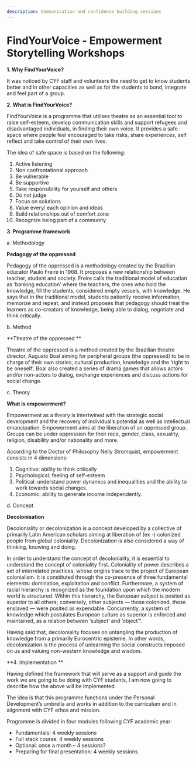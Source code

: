```yaml
---
description: Communication and confidence building sessions
---
```


# FindYourVoice - Empowerment Storytelling Workshops

**1. Why FindYourVoice?**

It was noticed by CYF staff and volunteers the need to get to know students better and in other capacities as well as for the students to bond, integrate and feel part of a group.

**2. What is FindYourVoice?**

FindYourVoice is a programme that utilises theatre as an essential tool to raise self-esteem, develop communication skills and support refugees and disadvantaged individuals, in finding their own voice. It provides a safe space where people feel encouraged to take risks, share experiences, self reflect and take control of their own lives.

The idea of safe space is based on the following:

1. Active listening
2. Non confrontational approach
3. Be vulnerable
4. Be supportive
5. Take responsibility for yourself and others
6. Do not judge
7. Focus on solutions
8. Value every/ each opinion and ideas
9. Build relationships out of comfort zone
10. Recognize being part of a community

**3. Programme framework**

a. Methodology

**Pedagogy of the oppressed**

Pedagogy of the oppressed is a methodology created by the Brazilian educator Paulo Freire in 1968. It proposes a new relationship between teacher, student and society. Freire calls the traditional model of education as ‘banking education’ where the teachers, the ones who hold the knowledge, fill the students, considered empty vessels, with knowledge. He says that in the traditional model, students patiently receive information, memorize and repeat, and instead proposes that pedagogy should treat the learners as co-creators of knowledge, being able to dialog, negotiate and think critically.

b. Method

**Theatre of the oppressed **

Theatre of the oppressed is a method created by the Brazilian theatre director, Augusto Boal aiming for peripheral groups (the oppressed) to be in charge of their own stories, cultural production, knowledge and the ‘right to be oneself’. Boal also created a series of drama games that allows actors and/or non-actors to dialog, exchange experiences and discuss actions for social change.

c. Theory

**What is empowerment?**

Empowerment as a theory is intertwined with the strategic social development and the recovery of individual’s potential as well as intellectual emancipation. Empowerment aims at the liberation of an oppressed group. Groups can be under oppression for their race, gender, class, sexuality, religion, disability and/or nationality and more.

According to the Doctor of Philosophy Nelly Stromquist, empowerment consists in 4 dimensions:

1. Cognitive: ability to think critically
2. Psychological: feeling of self-esteem
3. Political: understand power dynamics and inequalities and the ability to work towards social changes.
4. Economic: ability to generate income independently.

d. Concept

**Decolonisation**

Decoloniality or decolonization is a concept developed by a collective of primarily Latin American scholars aiming at liberation of (ex -) colonized people from global coloniality. Decolonization is also considered a way of thinking, knowing and doing.

In order to understand the concept of decoloniality, it is essential to understand the concept of coloniality first. Coloniality of power describes a set of interrelated practices, whose origins trace to the project of European colonialism. It is constituted through the co-presence of three fundamental elements: domination, exploitation and conflict. Furthermore, a system of racial hierarchy is recognized as the foundation upon which the modern world is structured. Within this hierarchy, the European subject is posited as superior to all others; conversely, other subjects — those colonized, those enslaved — were posited as expendable. Concurrently, a system of knowledge which postulates European culture as superior is enforced and maintained, as a relation between ‘subject’ and ‘object’”.

Having said that, decoloniality focuses on untangling the production of knowledge from a primarily Eurocentric episteme. In other words, decolonization is the process of unlearning the social constructs imposed on us and valuing non-western knowledge and wisdom.

**4. Implementation **

Having defined the framework that will serve as a support and guide the work we are going to be doing with CYF students, I am now going to describe how the above will be implemented.

The idea is that this programme functions under the Personal Development’s umbrella and works in addition to the curriculum and in alignment with CYF ethos and mission.

Programme is divided in four modules following CYF academic year:

* Fundamentals: 4 weekly sessions&#x20;
* Full stack course: 4 weekly sessions
* Optional: once a month – 4 sessions?&#x20;
* Preparing for final presentation: 4 weekly sessions
